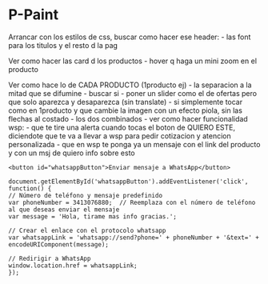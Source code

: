 # P-Paint

Arrancar con los estilos de css, buscar como hacer ese header:
    - las font para los titulos y el resto d la pag


Ver como hacer las card d los productos
    -  hover q haga un mini zoom en el producto


Ver como hace lo de CADA PRODUCTO (1producto ej)
    - la separacion a la mitad que se difumine
    - buscar si 
        - poner un slider como el de ofertas pero que solo aparezca y desaparezca (sin translate)
        - si simplemente tocar como en 1producto y  que cambie la imagen con un efecto piola, sin las flechas al costado
        - los dos combinados
    - ver como hacer funcionalidad wsp:
        - que te tire una alerta cuando tocas el boton de QUIERO ESTE, diciendote que te va a llevar a wsp para pedir cotizacion y atencion personalizada
        - que en wsp te ponga ya un mensaje con el link del producto y con un msj de quiero info sobre esto


    <button id="whatsappButton">Enviar mensaje a WhatsApp</button>

    document.getElementById('whatsappButton').addEventListener('click', function() {
    // Número de teléfono y mensaje predefinido
    var phoneNumber = 3413076880;  // Reemplaza con el número de teléfono al que deseas enviar el mensaje
    var message = 'Hola, tirame mas info gracias.';
  
    // Crear el enlace con el protocolo whatsapp
    var whatsappLink = 'whatsapp://send?phone=' + phoneNumber + '&text=' + encodeURIComponent(message);
  
    // Redirigir a WhatsApp
    window.location.href = whatsappLink;
    });






